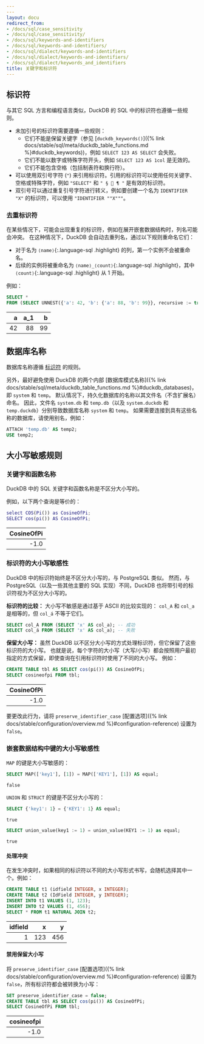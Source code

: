 ```yaml
---
---
layout: docu
redirect_from:
- /docs/sql/case_sensitivity
- /docs/sql/case_sensitivity/
- /docs/sql/keywords-and-identifiers
- /docs/sql/keywords-and-identifiers/
- /docs/sql/dialect/keywords-and-identifiers
- /docs/sql/dialect/keywords-and-identifiers/
- /docs/sql/dialect/keywords_and_identifiers
title: 关键字和标识符
---
```


## 标识符

与其它 SQL 方言和编程语言类似，DuckDB 的 SQL 中的标识符也遵循一些规则。

* 未加引号的标识符需要遵循一些规则：
    * 它们不能是保留关键字（参见 [`duckdb_keywords()`]({% link docs/stable/sql/meta/duckdb_table_functions.md %}#duckdb_keywords))，例如 `SELECT 123 AS SELECT` 会失败。
    * 它们不能以数字或特殊字符开头，例如 `SELECT 123 AS 1col` 是无效的。
    * 它们不能包含空格（包括制表符和换行符）。
* 可以使用双引号字符 (`"`) 来引用标识符。引用的标识符可以使用任何关键字、空格或特殊字符，例如 `"SELECT"` 和 `" § 🦆 ¶ "` 是有效的标识符。
* 双引号可以通过重复引号字符进行转义，例如要创建一个名为 `IDENTIFIER "X"` 的标识符，可以使用 `"IDENTIFIER ""X"""`。

### 去重标识符

在某些情况下，可能会出现重复的标识符，例如在展开嵌套数据结构时，列名可能会冲突。
在这种情况下，DuckDB 会自动去重列名，通过以下规则重命名它们：

* 对于名为 `⟨name⟩`{:.language-sql .highlight} 的列，第一个实例不会被重命名。
* 后续的实例将被重命名为 `⟨name⟩_⟨count⟩`{:.language-sql .highlight}，其中 `⟨count⟩`{:.language-sql .highlight} 从 1 开始。

例如：

```sql
SELECT *
FROM (SELECT UNNEST({'a': 42, 'b': {'a': 88, 'b': 99}}, recursive := true));
```

| a  | a_1 | b  |
|---:|----:|---:|
| 42 | 88  | 99 |

## 数据库名称

数据库名称遵循 [标识符](#identifiers) 的规则。

另外，最好避免使用 DuckDB 的两个内部 [数据库模式名称]({% link docs/stable/sql/meta/duckdb_table_functions.md %}#duckdb_databases)，即 `system` 和 `temp`。
默认情况下，持久化数据库的名称以其文件名（不含扩展名）命名。
因此，文件名 `system.db` 和 `temp.db`（以及 `system.duckdb` 和 `temp.duckdb`）分别导致数据库名称 `system` 和 `temp`。
如果需要连接到具有这些名称的数据库，请使用别名，例如：

```sql
ATTACH 'temp.db' AS temp2;
USE temp2;
```

## 大小写敏感规则

### 关键字和函数名称

DuckDB 中的 SQL 关键字和函数名称是不区分大小写的。

例如，以下两个查询是等价的：

```matlab
select COS(Pi()) as CosineOfPi;
SELECT cos(pi()) AS CosineOfPi;
```

| CosineOfPi |
|-----------:|
| -1.0       |

### 标识符的大小写敏感性

DuckDB 中的标识符始终是不区分大小写的，与 PostgreSQL 类似。
然而，与 PostgreSQL（以及一些其他主要的 SQL 实现）不同，DuckDB 也将带引号的标识符视为不区分大小写的。

**标识符的比较：**
大小写不敏感是通过基于 ASCII 的比较实现的：
`col_A` 和 `col_a` 是相等的，但 `col_á` 不等于它们。

```sql
SELECT col_A FROM (SELECT 'x' AS col_a); -- 成功
SELECT col_á FROM (SELECT 'x' AS col_a); -- 失败
```

**保留大小写：**
虽然 DuckDB 以不区分大小写的方式处理标识符，但它保留了这些标识符的大小写。
也就是说，每个字符的大小写（大写/小写）都会按照用户最初指定的方式保留，即使查询在引用标识符时使用了不同的大小写。
例如：

```sql
CREATE TABLE tbl AS SELECT cos(pi()) AS CosineOfPi;
SELECT cosineofpi FROM tbl;
```

| CosineOfPi |
|-----------:|
| -1.0       |

要更改此行为，请将 `preserve_identifier_case` [配置选项]({% link docs/stable/configuration/overview.md %}#configuration-reference) 设置为 `false`。

### 嵌套数据结构中键的大小写敏感性

`MAP` 的键是大小写敏感的：

```sql
SELECT MAP(['key1'], [1]) = MAP(['KEY1'], [1]) AS equal;
```

```text
false
```

`UNION` 和 `STRUCT` 的键是不区分大小写的：

```sql
SELECT {'key1': 1} = {'KEY1': 1} AS equal;
```

```text
true
```

```sql
SELECT union_value(key1 := 1) = union_value(KEY1 := 1) as equal;
```

```text
true
```

#### 处理冲突

在发生冲突时，如果相同的标识符以不同的大小写形式书写，会随机选择其中一个。例如：

```sql
CREATE TABLE t1 (idfield INTEGER, x INTEGER);
CREATE TABLE t2 (IdField INTEGER, y INTEGER);
INSERT INTO t1 VALUES (1, 123);
INSERT INTO t2 VALUES (1, 456);
SELECT * FROM t1 NATURAL JOIN t2;
```

| idfield |  x  |  y  |
|--------:|----:|----:|
| 1       | 123 | 456 |

#### 禁用保留大小写

将 `preserve_identifier_case` [配置选项]({% link docs/stable/configuration/overview.md %}#configuration-reference) 设置为 `false`，所有标识符都会被转换为小写：

```sql
SET preserve_identifier_case = false;
CREATE TABLE tbl AS SELECT cos(pi()) AS CosineOfPi;
SELECT CosineOfPi FROM tbl;
```

| cosineofpi |
|-----------:|
| -1.0       |